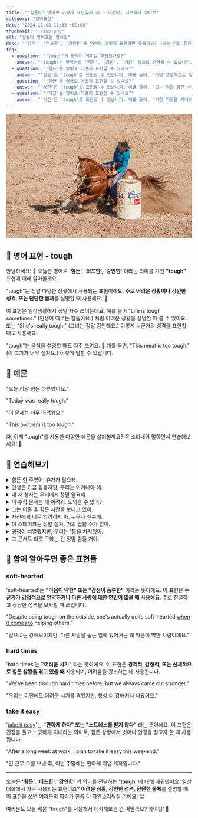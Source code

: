 ```yaml
---
title: "'힘들다' 영어로 어떻게 표현할까 😩 - 어렵다, 터프하다 영어로"
category: "영어표현"
date: "2024-11-08 11:33 +09:00"
thumbnail: "./183.png"
alt: "힘들다 영어표현 썸네일"
desc: "'힘든', '터프한', '강인한'을 영어로 어떻게 표현하면 좋을까요? '오늘 정말 힘든 하루였어요.', '이 문제는 너무 어려워요.' 등을 영어로 표현하는 법을 배워봅시다. 다양한 예문을 통해서 연습하고 본인의 표현으로 만들어 보세요."
faq:
  - question: "'tough'의 한국어 의미는 무엇인가요?"
    answer: "'tough'는 한국어로 '힘든', '강한', '거친' 등으로 번역될 수 있습니다. 주로 어려운 상황이나 강한 성격을 표현할 때 사용됩니다."
  - question: "'힘든'을 영어로 어떻게 표현할 수 있나요?"
    answer: "'힘든'은 'tough'로 표현할 수 있습니다. 예를 들어, '이번 프로젝트는 정말 힘들어'는 'This project is really tough'로 말할 수 있습니다."
  - question: "'강한'을 영어로 어떻게 표현할 수 있나요?"
    answer: "'강한'은 'tough'로 표현할 수 있습니다. 예를 들어, '그는 정말 강한 사람이다'는 'He is a really tough person'으로 말할 수 있습니다."
  - question: "'거친'을 영어로 어떻게 표현할 수 있나요?"
    answer: "'거친'은 'tough'로 표현할 수 있습니다. 예를 들어, '거친 지형을 지나야 한다'는 'We have to pass through tough terrain'으로 표현할 수 있습니다."
---
```


![거친 들판에서 말을 타는 남성](./183-1.jpg)

## 🌟 영어 표현 - tough

안녕하세요! 👋 오늘은 영어로 **'힘든', '터프한', '강인한'** 이라는 의미를 가진 **"tough"** 표현에 대해 알아볼게요.

"tough"는 정말 다양한 상황에서 사용되는 표현이에요. **주로 어려운 상황이나 강인한 성격, 또는 단단한 물체**를 설명할 때 사용해요. 💪

이 표현은 일상생활에서 정말 자주 쓰이는데요, 예를 들어 "Life is tough sometimes." (인생이 때로는 힘들어요.) 처럼 어려운 상황을 설명할 때 쓸 수 있어요. 또는 "She's really tough." (그녀는 정말 강인해요.) 이렇게 누군가의 성격을 표현할 때도 사용해요!

"tough"는 음식을 설명할 때도 자주 쓰여요. 🥩 예를 들면, "This meat is too tough." (이 고기가 너무 질겨요.) 이렇게 말할 수 있답니다.

<div 
  data-inline-banner="🎉 새해에는 스픽 AI와 함께 영어 공부하자" 
  data-inline-banner-subtext="설날 특별 할인으로 60%할인 + 추가 7만원 할인! (~2/3)" 
  data-inline-banner-link="https://app.usespeak.com/kr-ko/sale/kr-affiliate-special/?ref=engple-inline"
  data-inline-banner-caption="해당 링크를 통해 구매시 일정액의 수수료를 지급받습니다.">
</div>

## 📖 예문

"오늘 정말 힘든 하루였어요."

"Today was really tough."

"이 문제는 너무 어려워요."

"This problem is too tough."

자, 이제 "tough"를 사용한 다양한 예문을 살펴볼까요? 꼭 소리내어 말하면서 연습해보세요! 🎯

## 💬 연습해보기

<details>
<summary>힘든 한 주였어. 휴가가 필요해.</summary>
<span>It's been a tough week at work. I need a vacation.</span>
</details>

<details>
<summary>인생은 가끔 힘들지만, 우리는 이겨내야 해.</summary>
<span>Life's tough sometimes, but we gotta push through.</span>
</details>

<details>
<summary>내 새 상사는 우리에게 정말 엄격해.</summary>
<span>My new boss is really tough on us.</span>
</details>

<details>
<summary>이 수학 문제는 꽤 어려워. 도와줄 수 있어?</summary>
<span>These math problems are pretty tough. Can you help me?</span>
</details>

<details>
<summary>그는 이혼 후 힘든 시간을 보내고 있어.</summary>
<span>He's going through a tough time since his divorce.</span>
</details>

<details>
<summary>자신에게 너무 엄격하지 마. 누구나 실수해.</summary>
<span>Don't be so tough on yourself. Everyone makes mistakes.</span>
</details>

<details>
<summary>이 스테이크는 정말 질겨. 거의 씹을 수가 없어.</summary>
<span>This steak is super tough. I can <a href="/blog/in-english/078.barely/">barely</a> chew it.</span>
</details>

<details>
<summary>경쟁이 치열했지만, 우리는 1등을 차지했어.</summary>
<span>The competition was tough, but we  <a href="/blog/in-english/175.manage-to/">managed to</a> win first place.</span>
</details>

<details>
<summary>그 콘서트 티켓 구하는 건 정말 힘들 거야.</summary>
<span>It's gonna be really tough getting tickets for that concert.</span>
</details>

## 🤝 함께 알아두면 좋은 표현들

### soft-hearted

'soft-hearted'는 **"마음이 약한" 또는 "감정이 풍부한"** 이라는 뜻이에요. 이 표현은 **누군가가 감정적으로 연약하거나 다른 사람에 대한 연민이 많을 때** 사용해요. 주로 친절하고 상냥한 성격을 묘사할 때 쓰입니다.

"Despite being tough on the outside, she's actually quite soft-hearted <a href="/blog/in-english/269.when-it-comes-to/">when it comes to</a> helping others."

"겉으로는 강해보이지만, 다른 사람을 돕는 일에 있어서는 꽤 마음이 약한 사람이에요."

### hard times

'hard times'는 **"어려운 시기"** 라는 뜻이에요. 이 표현은 **경제적, 감정적, 또는 신체적으로 힘든 상황을 겪고 있을 때** 사용되며, 어려움을 강조하는 데 사용됩니다.

"We've been through hard times before, but we always came out stronger."

"우리는 이전에도 어려운 시기를 겪었지만, 항상 더 강해져서 나왔어요."

### take it easy

'[take it easy](/blog/너무-긴장하지마-영어표현/)'는 **"편하게 하다" 또는 "스트레스를 받지 않다"** 라는 뜻이에요. 이 표현은 긴장을 풀고 느긋하게 지내라는 의미로, 힘든 상황에서 벗어나 안정을 찾고자 할 때 사용됩니다.

"After a long week at work, I plan to take it easy this weekend."

"긴 근무 주를 보낸 후, 이번 주말에는 편하게 지낼 계획입니다."

---

오늘은 **'힘든', '터프한', '강인한'** 의 의미를 전달하는 **'tough'** 에 대해 배워봤어요. 일상 대화에서 자주 사용되는 표현이죠? **어려운 상황, 강인한 성격, 단단한 물체**를 설명할 때 이 표현을 쓰면 여러분의 영어가 한층 더 자연스러워질 거예요! 😊

여러분도 오늘 배운 "tough"를 사용해서 대화해보는 건 어떨까요? 화이팅! 🌟

